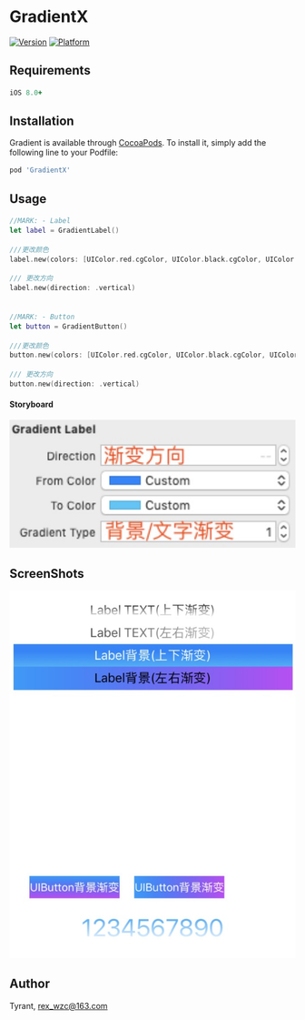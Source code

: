 # GradientX

[![Version](https://img.shields.io/cocoapods/v/Gradient.svg?style=flat)](https://cocoapods.org/pods/GradientX)
[![Platform](https://img.shields.io/cocoapods/p/Gradient.svg?style=flat)](https://cocoapods.org/pods/GradientX)


## Requirements
```ruby
iOS 8.0+
```

## Installation

Gradient is available through [CocoaPods](https://cocoapods.org). To install
it, simply add the following line to your Podfile:

```ruby
pod 'GradientX'
```



## Usage



```swift
//MARK: - Label
let label = GradientLabel()

///更改颜色
label.new(colors: [UIColor.red.cgColor, UIColor.black.cgColor, UIColor.white.cgColor])

/// 更改方向
label.new(direction: .vertical)


//MARK: - Button
let button = GradientButton()

///更改颜色
button.new(colors: [UIColor.red.cgColor, UIColor.black.cgColor, UIColor.white.cgColor])

/// 更改方向
button.new(direction: .vertical)
```





#### Storyboard

![Usage_1](usage_1.jpg)



## ScreenShots

![ScreenShots](screenshots_1.jpg)

## Author

Tyrant, rex_wzc@163.com


